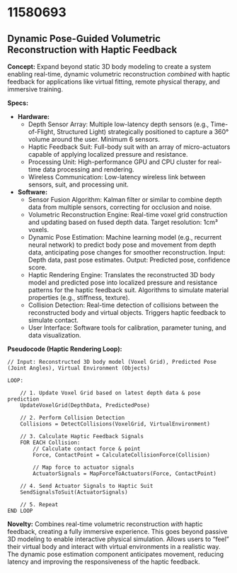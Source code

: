 # 11580693

## Dynamic Pose-Guided Volumetric Reconstruction with Haptic Feedback

**Concept:** Expand beyond static 3D body modeling to create a system enabling real-time, dynamic volumetric reconstruction *combined* with haptic feedback for applications like virtual fitting, remote physical therapy, and immersive training.

**Specs:**

*   **Hardware:**
    *   Depth Sensor Array: Multiple low-latency depth sensors (e.g., Time-of-Flight, Structured Light) strategically positioned to capture a 360° volume around the user. Minimum 6 sensors.
    *   Haptic Feedback Suit: Full-body suit with an array of micro-actuators capable of applying localized pressure and resistance.
    *   Processing Unit: High-performance GPU and CPU cluster for real-time data processing and rendering.
    *   Wireless Communication: Low-latency wireless link between sensors, suit, and processing unit.
*   **Software:**
    *   Sensor Fusion Algorithm: Kalman filter or similar to combine depth data from multiple sensors, correcting for occlusion and noise.
    *   Volumetric Reconstruction Engine:  Real-time voxel grid construction and updating based on fused depth data.  Target resolution: 1cm³ voxels.
    *   Dynamic Pose Estimation: Machine learning model (e.g., recurrent neural network) to predict body pose and movement from depth data, anticipating pose changes for smoother reconstruction.  Input: Depth data, past pose estimates.  Output: Predicted pose, confidence score.
    *   Haptic Rendering Engine:  Translates the reconstructed 3D body model and predicted pose into localized pressure and resistance patterns for the haptic feedback suit.  Algorithms to simulate material properties (e.g., stiffness, texture).
    *   Collision Detection:  Real-time detection of collisions between the reconstructed body and virtual objects. Triggers haptic feedback to simulate contact.
    *   User Interface:  Software tools for calibration, parameter tuning, and data visualization.

**Pseudocode (Haptic Rendering Loop):**

```
// Input: Reconstructed 3D body model (Voxel Grid), Predicted Pose (Joint Angles), Virtual Environment (Objects)

LOOP:

    // 1. Update Voxel Grid based on latest depth data & pose prediction
    UpdateVoxelGrid(DepthData, PredictedPose)

    // 2. Perform Collision Detection
    Collisions = DetectCollisions(VoxelGrid, VirtualEnvironment)

    // 3. Calculate Haptic Feedback Signals
    FOR EACH Collision:
        // Calculate contact force & point
        Force, ContactPoint = CalculateCollisionForce(Collision)

        // Map force to actuator signals
        ActuatorSignals = MapForceToActuators(Force, ContactPoint)

    // 4. Send Actuator Signals to Haptic Suit
    SendSignalsToSuit(ActuatorSignals)

    // 5. Repeat
END LOOP
```

**Novelty:** Combines real-time volumetric reconstruction *with* haptic feedback, creating a fully immersive experience. This goes beyond passive 3D modeling to enable interactive physical simulation. Allows users to “feel” their virtual body and interact with virtual environments in a realistic way.  The dynamic pose estimation component anticipates movement, reducing latency and improving the responsiveness of the haptic feedback.